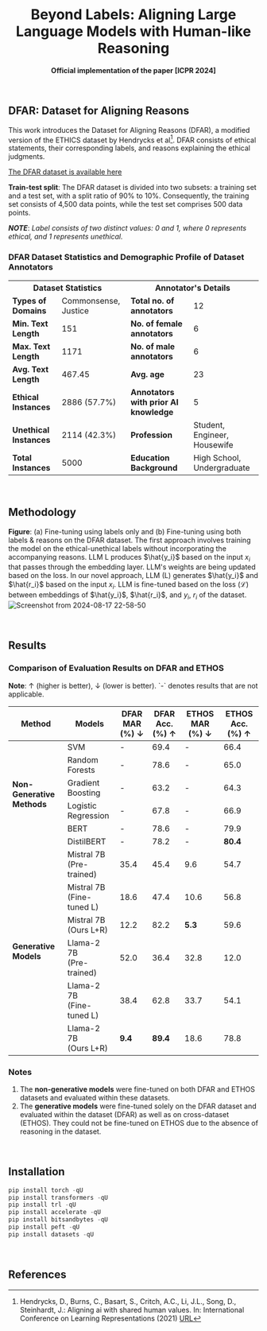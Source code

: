 <h1 align="center">
Beyond Labels: Aligning Large Language Models with Human-like Reasoning
</h1>

<p align="center">
  <strong>Official implementation of the paper [ICPR 2024]</strong>
</p>

<br>

## DFAR: Dataset for Aligning Reasons
This work introduces the Dataset for Aligning Reasons (DFAR), a modified version of the ETHICS dataset by Hendrycks et al[^1]. DFAR consists of ethical statements, their corresponding labels, and reasons explaining the ethical judgments.

[The DFAR dataset is available here](<https://github.com/apurba-nsu-rnd-lab/DFAR/tree/main/DFAR%20dataset>)

**Train-test split**: The DFAR dataset is divided into two subsets: a training set and a test set, with a split ratio of 90% to 10%. Consequently, the training set consists of 4,500 data points, while the test set comprises 500 data points.

***NOTE***: *Label consists of two distinct values: 0 and 1, where 0 represents ethical, and 1 represents unethical.*


### DFAR Dataset Statistics and Demographic Profile of Dataset Annotators

<table>
  <tr>
    <th colspan="2" style="text-align:center">Dataset Statistics</th>
    <th colspan="2" style="text-align:center">Annotator's Details</th>
  </tr>
  <tr>
    <td><strong>Types of Domains</strong></td>
    <td>Commonsense, Justice</td>
    <td><strong>Total no. of annotators</strong></td>
    <td>12</td>
  </tr>
  <tr>
    <td><strong>Min. Text Length</strong></td>
    <td>151</td>
    <td><strong>No. of female annotators</strong></td>
    <td>6</td>
  </tr>
  <tr>
    <td><strong>Max. Text Length</strong></td>
    <td>1171</td>
    <td><strong>No. of male annotators</strong></td>
    <td>6</td>
  </tr>
  <tr>
    <td><strong>Avg. Text Length</strong></td>
    <td>467.45</td>
    <td><strong>Avg. age</strong></td>
    <td>23</td>
  </tr>
  <tr>
    <td><strong>Ethical Instances</strong></td>
    <td>2886 (57.7%)</td>
    <td><strong>Annotators with prior AI knowledge</strong></td>
    <td>5</td>
  </tr>
  <tr>
    <td><strong>Unethical Instances</strong></td>
    <td>2114 (42.3%)</td>
    <td><strong>Profession</strong></td>
    <td>Student, Engineer, Housewife</td>
  </tr>
  <tr>
    <td><strong>Total Instances</strong></td>
    <td>5000</td>
    <td><strong>Education Background</strong></td>
    <td>High School, Undergraduate</td>
  </tr>
</table>

<br> 

## Methodology


**Figure**: (a) Fine-tuning using labels only and (b) Fine-tuning using both labels & reasons on the DFAR dataset. The first approach involves training the model on the ethical-unethical labels without incorporating the accompanying reasons. LLM L produces $\hat{y_i}$ based on the input $x_i$ that passes through the embedding layer. LLM's weights are being updated based on the loss. In our novel approach, LLM (L) generates $\hat{y_i}$ and $\hat{r_i}$ based on the input $x_i$. LLM is fine-tuned based on the loss ($\mathcal{L}$) between embeddings of $\hat{y_i}$, $\hat{r_i}$, and $y_i$, $r_i$ of the dataset.
![Screenshot from 2024-08-17 22-58-50](https://github.com/user-attachments/assets/e6977713-3a4f-4c6d-b391-56800725c469)


<br> 

## Results

<h3>Comparison of Evaluation Results on DFAR and ETHOS</h3>

<p><strong>Note</strong>: ↑ (higher is better), ↓ (lower is better). `-` denotes results that are not applicable.</p>

<table>
  <thead>
    <tr>
      <th>Method</th>
      <th>Models</th>
      <th>DFAR MAR (%) ↓</th>
      <th>DFAR Acc. (%) ↑</th>
      <th>ETHOS MAR (%) ↓</th>
      <th>ETHOS Acc. (%) ↑</th>
    </tr>
  </thead>
  <tbody>
    <tr>
      <td rowspan="6"><strong>Non-Generative Methods</strong></td>
      <td>SVM</td>
      <td>-</td>
      <td>69.4</td>
      <td>-</td>
      <td>66.4</td>
    </tr>
    <tr>
      <td>Random Forests</td>
      <td>-</td>
      <td>78.6</td>
      <td>-</td>
      <td>65.0</td>
    </tr>
    <tr>
      <td>Gradient Boosting</td>
      <td>-</td>
      <td>63.2</td>
      <td>-</td>
      <td>64.3</td>
    </tr>
    <tr>
      <td>Logistic Regression</td>
      <td>-</td>
      <td>67.8</td>
      <td>-</td>
      <td>66.9</td>
    </tr>
    <tr>
      <td>BERT</td>
      <td>-</td>
      <td>78.6</td>
      <td>-</td>
      <td>79.9</td>
    </tr>
    <tr>
      <td>DistilBERT</td>
      <td>-</td>
      <td>78.2</td>
      <td>-</td>
      <td><strong>80.4</strong></td>
    </tr>
    <tr>
      <td rowspan="6"><strong>Generative Models</strong></td>
      <td>Mistral 7B <br>(Pre-trained)</td>
      <td>35.4</td>
      <td>45.4</td>
      <td>9.6</td>
      <td>54.7</td>
    </tr>
    <tr>
      <td>Mistral 7B <br>(Fine-tuned L)</td>
      <td>18.6</td>
      <td>47.4</td>
      <td>10.6</td>
      <td>56.8</td>
    </tr>
    <tr>
      <td>Mistral 7B <br>(Ours L+R)</td>
      <td>12.2</td>
      <td>82.2</td>
      <td><strong>5.3</strong></td>
      <td>59.6</td>
    </tr>
    <tr>
      <td>Llama-2 7B <br>(Pre-trained)</td>
      <td>52.0</td>
      <td>36.4</td>
      <td>32.8</td>
      <td>12.0</td>
    </tr>
    <tr>
      <td>Llama-2 7B <br>(Fine-tuned L)</td>
      <td>38.4</td>
      <td>62.8</td>
      <td>33.7</td>
      <td>54.1</td>
    </tr>
    <tr>
      <td>Llama-2 7B <br>(Ours L+R)</td>
      <td><strong>9.4</strong></td>
      <td><strong>89.4</strong></td>
      <td>18.6</td>
      <td>78.8</td>
    </tr>
  </tbody>
</table>

<h3>Notes</h3>
<ol>
  <li>The <strong>non-generative models</strong> were fine-tuned on both DFAR and ETHOS datasets and evaluated within these datasets.</li>
  <li>The <strong>generative models</strong> were fine-tuned solely on the DFAR dataset and evaluated within the dataset (DFAR) as well as on cross-dataset (ETHOS). They could not be fine-tuned on ETHOS due to the absence of reasoning in the dataset.</li>
</ol>

<br>

## Installation

```python
pip install torch -qU
pip install transformers -qU
pip install trl -qU
pip install accelerate -qU
pip install bitsandbytes -qU
pip install peft -qU
pip install datasets -qU
```
<br>

## References
[^1]: Hendrycks, D., Burns, C., Basart, S., Critch, A.C., Li, J.L., Song, D., Steinhardt, J.: Aligning ai with shared human values. In: International Conference on Learning Representations (2021) [URL](https://openreview.net/forum?id=dNy_RKzJacY)

